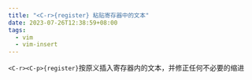 ```yaml
---
title: "<C-r>{register} 粘贴寄存器中的文本"
date: 2023-07-26T12:38:59+08:00
tags:
  - vim
  - vim-insert
---
```


`<C-r><C-p>{register}`按原义插入寄存器内的文本，并修正任何不必要的缩进

